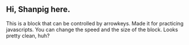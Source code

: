 ## Hi, Shanpig here.
This is a block that can be controlled by arrowkeys. Made it for practicing javascripts. You can change the speed and the size of the block. Looks pretty clean, huh?
